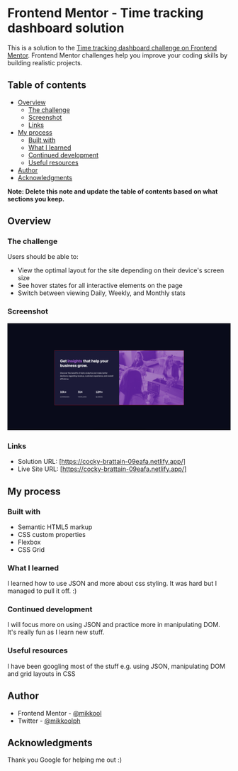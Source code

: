 # Frontend Mentor - Time tracking dashboard solution

This is a solution to the [Time tracking dashboard challenge on Frontend Mentor](https://www.frontendmentor.io/challenges/time-tracking-dashboard-UIQ7167Jw). Frontend Mentor challenges help you improve your coding skills by building realistic projects. 

## Table of contents

- [Overview](#overview)
  - [The challenge](#the-challenge)
  - [Screenshot](#screenshot)
  - [Links](#links)
- [My process](#my-process)
  - [Built with](#built-with)
  - [What I learned](#what-i-learned)
  - [Continued development](#continued-development)
  - [Useful resources](#useful-resources)
- [Author](#author)
- [Acknowledgments](#acknowledgments)

**Note: Delete this note and update the table of contents based on what sections you keep.**

## Overview

### The challenge

Users should be able to:

- View the optimal layout for the site depending on their device's screen size
- See hover states for all interactive elements on the page
- Switch between viewing Daily, Weekly, and Monthly stats

### Screenshot

![](./design/screenshot.png)

### Links

- Solution URL: [https://cocky-brattain-09eafa.netlify.app/]
- Live Site URL: [https://cocky-brattain-09eafa.netlify.app/]

## My process

### Built with

- Semantic HTML5 markup
- CSS custom properties
- Flexbox
- CSS Grid

### What I learned

I learned how to use JSON and more about css styling. It was hard but I managed to pull it off. :)

### Continued development

I will focus more on using JSON and practice more in manipulating DOM. It's really fun as I learn new stuff.

### Useful resources
I have been googling most of the stuff e.g. using JSON, manipulating DOM and grid layouts in CSS

## Author


- Frontend Mentor - [@mikkool](https://www.frontendmentor.io/profile/mikkool)
- Twitter - [@mikkoolph](https://www.twitter.com/mikkoolph)

## Acknowledgments

Thank you Google for helping me out :)